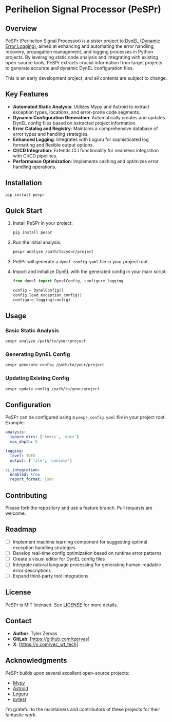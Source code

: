 # Perihelion Signal Processor (PeSPr)

## Overview

PeSPr (Perihelion Signal Processor) is a sister project to [DynEL (Dynamic Error Logging)](https://gitlab.com/DynEL/DynEL), aimed at enhancing and automating the error handling, recovery, propagation management, and logging processes in Python projects. By leveraging static code analysis and integrating with existing open-source tools, PeSPr extracts crucial information from target projects to generate accurate and dynamic DynEL configuration files.

This is an early development project, and all contents are subject to change.

## Key Features

- **Automated Static Analysis**: Utilizes Mypy and Astroid to extract exception types, locations, and error-prone code segments.
- **Dynamic Configuration Generation**: Automatically creates and updates DynEL config files based on extracted project information.
- **Error Catalog and Registry**: Maintains a comprehensive database of error types and handling strategies.
- **Enhanced Logging**: Integrates with Loguru for sophisticated log formatting and flexible output options.
- **CI/CD Integration**: Extends CLI functionality for seamless integration with CI/CD pipelines.
- **Performance Optimization**: Implements caching and optimizes error handling operations.

## Installation

```bash
pip install pespr
```

## Quick Start

1. Install PeSPr in your project:
   ```bash
   pip install pespr
   ```

2. Run the initial analysis:
   ```bash
   pespr analyze /path/to/your/project
   ```

3. PeSPr will generate a `dynel_config.yaml` file in your project root.

4. Import and initialize DynEL with the generated config in your main script:
   ```python
   from dynel import DynelConfig, configure_logging
   
   config = DynelConfig()
   config.load_exception_config()
   configure_logging(config)
   ```

## Usage

### Basic Static Analysis

```bash
pespr analyze /path/to/your/project
```

### Generating DynEL Config

```bash
pespr generate-config /path/to/your/project
```

### Updating Existing Config

```bash
pespr update-config /path/to/your/project
```

## Configuration

PeSPr can be configured using a `pespr_config.yaml` file in your project root. Example:

```yaml
analysis:
  ignore_dirs: ['tests', 'docs']
  max_depth: 5

logging:
  level: INFO
  output: ['file', 'console']

ci_integration:
  enabled: true
  report_format: json
```

## Contributing

Please fork the repository and use a feature branch. Pull requests are welcome.

## Roadmap

- [ ] Implement machine learning component for suggesting optimal exception handling strategies
- [ ] Develop real-time config optimization based on runtime error patterns
- [ ] Create a visual editor for DynEL config files
- [ ] Integrate natural language processing for generating human-readable error descriptions
- [ ] Expand third-party tool integrations

## License

PeSPr is MIT licensed. See [LICENSE](LICENSE) for more details.

## Contact

- **Author**: Tyler Zervas
- **GitLab**: [https://github.com/tzervas]
- **X**: [https://x.com/vec_wt_tech]

## Acknowledgments

PeSPr builds upon several excellent open-source projects:
- [Mypy](https://github.com/python/mypy)
- [Astroid](https://github.com/PyCQA/astroid)
- [Loguru](https://github.com/Delgan/loguru)
- [pytest](https://github.com/pytest-dev/pytest)

I'm grateful to the maintainers and contributors of these projects for their fantastic work.
